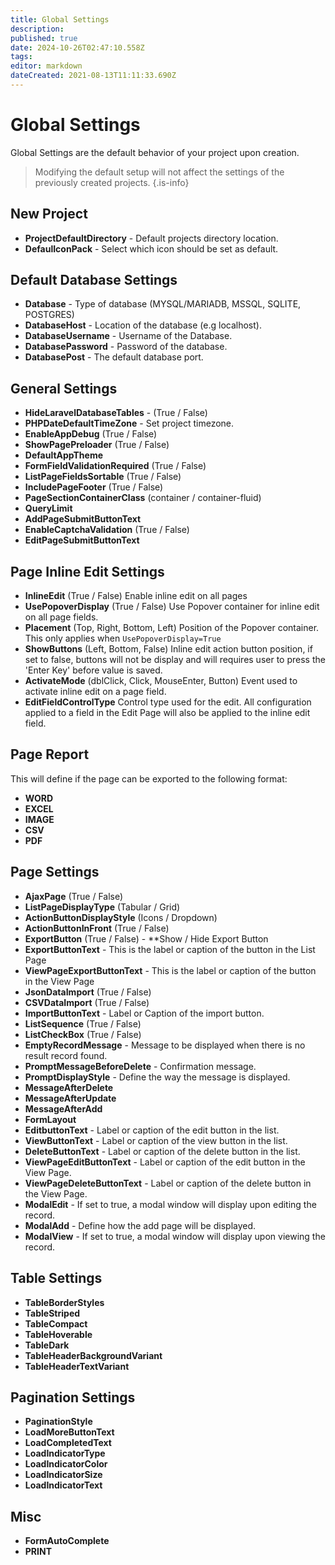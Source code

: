 ```yaml
---
title: Global Settings
description: 
published: true
date: 2024-10-26T02:47:10.558Z
tags: 
editor: markdown
dateCreated: 2021-08-13T11:11:33.690Z
---
```


# Global Settings

Global Settings are the default behavior of your project upon creation.
> Modifying the default setup will not affect the settings of the previously created projects.
{.is-info}


## New Project
- **ProjectDefaultDirectory** - Default projects directory location.
- **DefaulIconPack** - Select which icon should be set as default.

## Default Database Settings
- **Database** - Type of database (MYSQL/MARIADB, MSSQL, SQLITE, POSTGRES)
- **DatabaseHost** - Location of the database (e.g localhost).
- **DatabaseUsername** - Username of the Database.
- **DatabasePassword** - Password of the database.
- **DatabasePost** - The default database port.

## General Settings
- **HideLaravelDatabaseTables** - (True / False)
- **PHPDateDefaultTimeZone** - Set project timezone.
- **EnableAppDebug** (True / False)
- **ShowPagePreloader** (True / False)
- **DefaultAppTheme**
- **FormFieldValidationRequired** (True / False)
- **ListPageFieldsSortable** (True / False)
- **IncludePageFooter** (True / False)
- **PageSectionContainerClass** (container / container-fluid)
- **QueryLimit**
- **AddPageSubmitButtonText**
- **EnableCaptchaValidation** (True / False)
- **EditPageSubmitButtonText**
## Page Inline Edit Settings
- **InlineEdit** (True / False)
Enable inline edit on all pages
- **UsePopoverDisplay** (True / False)
Use Popover container for inline edit on all page fields.
- **Placement** (Top, Right, Bottom, Left)
Position of the Popover container. This only applies when `UsePopoverDisplay=True`
- **ShowButtons** (Left, Bottom, False)
Inline edit action button position, if set to false, buttons will not be display and will requires user to press the 'Enter Key' before value is saved.
- **ActivateMode** (dblClick, Click, MouseEnter, Button)
Event used to activate inline edit on a page field.
- **EditFieldControlType**
Control type used for the edit. All configuration applied to a field in the Edit Page will also be applied to the inline edit field.

## Page Report
This will define if the page can be exported to the following format:
- **WORD**
- **EXCEL**
- **IMAGE**
- **CSV**
- **PDF**

## Page Settings
- **AjaxPage** (True / False)
- **ListPageDisplayType** (Tabular / Grid)
- **ActionButtonDisplayStyle** (Icons / Dropdown)
- **ActionButtonInFront** (True / False)
- **ExportButton** (True / False) - **Show / Hide Export Button
- **ExportButtonText** - This is the label or caption of the button in the List Page
- **ViewPageExportButtonText** - This is the label or caption of the button in the View Page
- **JsonDataImport** (True / False)
- **CSVDataImport** (True / False)
- **ImportButtonText** - Label or Caption of the import button.
- **ListSequence** (True / False)
- **ListCheckBox** (True / False)
- **EmptyRecordMessage** - Message to be displayed when there is no result record found.
- **PromptMessageBeforeDelete** - Confirmation message.
- **PromptDisplayStyle** - Define the way the message is displayed.
- **MessageAfterDelete**
- **MessageAfterUpdate**
- **MessageAfterAdd**
- **FormLayout**
- **EditbuttonText** - Label or caption of the edit button in the list.
- **ViewButtonText** - Label or caption of the view button in the list.
- **DeleteButtonText** - Label or caption of the delete button in the list.
- **ViewPageEditButtonText** - Label or caption of the edit button in the View Page.
- **ViewPageDeleteButtonText** - Label or caption of the delete button in the View Page.
- **ModalEdit** - If set to true, a modal window will display upon editing the record.
- **ModalAdd** - Define how the add page will be displayed.
- **ModalView** - If set to true, a modal window will display upon viewing the record.

## Table Settings
- **TableBorderStyles**
- **TableStriped**
- **TableCompact**
- **TableHoverable**
- **TableDark**
- **TableHeaderBackgroundVariant**
- **TableHeaderTextVariant**

## Pagination Settings
- **PaginationStyle**
- **LoadMoreButtonText**
- **LoadCompletedText**
- **LoadIndicatorType**
- **LoadIndicatorColor**
- **LoadIndicatorSize**
- **LoadIndicatorText**

## Misc
- **FormAutoComplete**
- **PRINT**